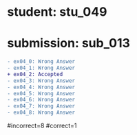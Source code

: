 # student: stu_049
# submission: sub_013

```diff
- ex04_0: Wrong Answer
- ex04_1: Wrong Answer
+ ex04_2: Accepted
- ex04_3: Wrong Answer
- ex04_4: Wrong Answer
- ex04_5: Wrong Answer
- ex04_6: Wrong Answer
- ex04_7: Wrong Answer
- ex04_8: Wrong Answer
```
#incorrect=8
#correct=1
